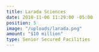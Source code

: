 ```yaml
---
title: Larada Sciences
date: 2018-11-06 11:29:00 -05:00
position: 5
image: "/uploads/larada.png"
amount: "$10 million"
type: Senior Secured Facilities
---
```


